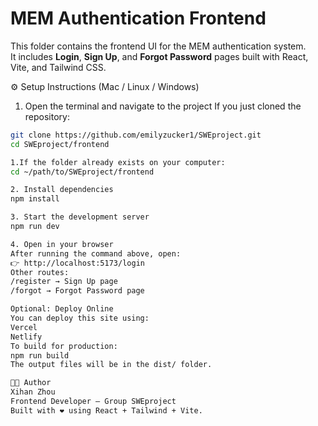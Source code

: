 # MEM Authentication Frontend

This folder contains the frontend UI for the MEM authentication system.  
It includes **Login**, **Sign Up**, and **Forgot Password** pages built with React, Vite, and Tailwind CSS.

⚙️ Setup Instructions (Mac / Linux / Windows)

1. Open the terminal and navigate to the project
If you just cloned the repository:
```bash
git clone https://github.com/emilyzucker1/SWEproject.git
cd SWEproject/frontend

1.If the folder already exists on your computer:
cd ~/path/to/SWEproject/frontend

2. Install dependencies
npm install

3. Start the development server
npm run dev

4. Open in your browser
After running the command above, open:
👉 http://localhost:5173/login
Other routes:
/register → Sign Up page
/forgot → Forgot Password page

Optional: Deploy Online
You can deploy this site using:
Vercel
Netlify
To build for production:
npm run build
The output files will be in the dist/ folder.

👩‍💻 Author
Xihan Zhou
Frontend Developer — Group SWEproject
Built with ❤️ using React + Tailwind + Vite.
